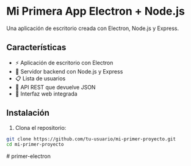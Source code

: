 # Mi Primera App Electron + Node.js

Una aplicación de escritorio creada con Electron, Node.js y Express.

## Características

- ⚡ Aplicación de escritorio con Electron
- 🚀 Servidor backend con Node.js y Express
- 📋 Lista de usuarios
- 🔗 API REST que devuelve JSON
- 🎨 Interfaz web integrada

## Instalación

1. Clona el repositorio:

```bash
git clone https://github.com/tu-usuario/mi-primer-proyecto.git
cd mi-primer-proyecto
```
#   p r i m e r - e l e c t r o n  
 
